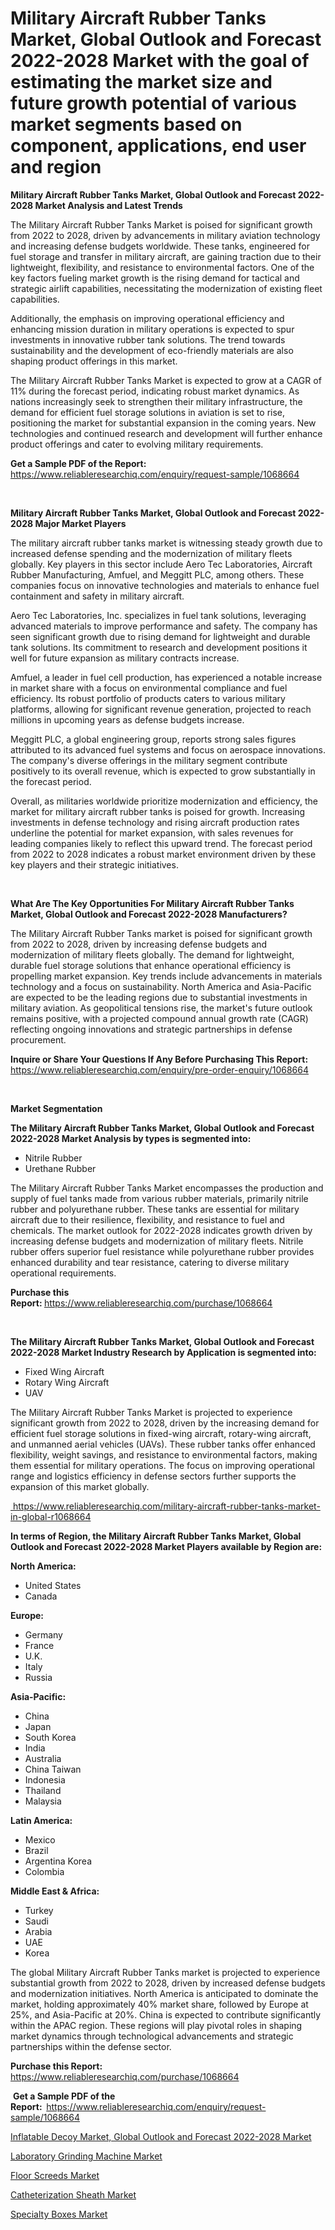 <p><h1>Military Aircraft Rubber Tanks Market, Global Outlook and Forecast 2022-2028 Market with the goal of estimating the market size and future growth potential of various market segments based on component, applications, end user and region</h1></p><p><strong>Military Aircraft Rubber Tanks Market, Global Outlook and Forecast 2022-2028 Market Analysis and Latest Trends</strong></p>
<p><p>The Military Aircraft Rubber Tanks Market is poised for significant growth from 2022 to 2028, driven by advancements in military aviation technology and increasing defense budgets worldwide. These tanks, engineered for fuel storage and transfer in military aircraft, are gaining traction due to their lightweight, flexibility, and resistance to environmental factors. One of the key factors fueling market growth is the rising demand for tactical and strategic airlift capabilities, necessitating the modernization of existing fleet capabilities.</p><p>Additionally, the emphasis on improving operational efficiency and enhancing mission duration in military operations is expected to spur investments in innovative rubber tank solutions. The trend towards sustainability and the development of eco-friendly materials are also shaping product offerings in this market.</p><p>The Military Aircraft Rubber Tanks Market is expected to grow at a CAGR of 11% during the forecast period, indicating robust market dynamics. As nations increasingly seek to strengthen their military infrastructure, the demand for efficient fuel storage solutions in aviation is set to rise, positioning the market for substantial expansion in the coming years. New technologies and continued research and development will further enhance product offerings and cater to evolving military requirements.</p></p>
<p><strong>Get a Sample PDF of the Report:&nbsp;</strong> <a href="https://www.reliableresearchiq.com/enquiry/request-sample/1068664">https://www.reliableresearchiq.com/enquiry/request-sample/1068664</a></p>
<p>&nbsp;</p>
<p><strong>Military Aircraft Rubber Tanks Market, Global Outlook and Forecast 2022-2028 Major Market Players</strong></p>
<p><p>The military aircraft rubber tanks market is witnessing steady growth due to increased defense spending and the modernization of military fleets globally. Key players in this sector include Aero Tec Laboratories, Aircraft Rubber Manufacturing, Amfuel, and Meggitt PLC, among others. These companies focus on innovative technologies and materials to enhance fuel containment and safety in military aircraft.</p><p>Aero Tec Laboratories, Inc. specializes in fuel tank solutions, leveraging advanced materials to improve performance and safety. The company has seen significant growth due to rising demand for lightweight and durable tank solutions. Its commitment to research and development positions it well for future expansion as military contracts increase.</p><p>Amfuel, a leader in fuel cell production, has experienced a notable increase in market share with a focus on environmental compliance and fuel efficiency. Its robust portfolio of products caters to various military platforms, allowing for significant revenue generation, projected to reach millions in upcoming years as defense budgets increase.</p><p>Meggitt PLC, a global engineering group, reports strong sales figures attributed to its advanced fuel systems and focus on aerospace innovations. The company's diverse offerings in the military segment contribute positively to its overall revenue, which is expected to grow substantially in the forecast period.</p><p>Overall, as militaries worldwide prioritize modernization and efficiency, the market for military aircraft rubber tanks is poised for growth. Increasing investments in defense technology and rising aircraft production rates underline the potential for market expansion, with sales revenues for leading companies likely to reflect this upward trend. The forecast period from 2022 to 2028 indicates a robust market environment driven by these key players and their strategic initiatives.</p></p>
<p>&nbsp;</p>
<p><strong>What Are The Key Opportunities For Military Aircraft Rubber Tanks Market, Global Outlook and Forecast 2022-2028 Manufacturers?</strong></p>
<p><p>The Military Aircraft Rubber Tanks market is poised for significant growth from 2022 to 2028, driven by increasing defense budgets and modernization of military fleets globally. The demand for lightweight, durable fuel storage solutions that enhance operational efficiency is propelling market expansion. Key trends include advancements in materials technology and a focus on sustainability. North America and Asia-Pacific are expected to be the leading regions due to substantial investments in military aviation. As geopolitical tensions rise, the market's future outlook remains positive, with a projected compound annual growth rate (CAGR) reflecting ongoing innovations and strategic partnerships in defense procurement.</p></p>
<p><strong>Inquire or Share Your Questions If Any Before Purchasing This Report:</strong> <a href="https://www.reliableresearchiq.com/enquiry/pre-order-enquiry/1068664">https://www.reliableresearchiq.com/enquiry/pre-order-enquiry/1068664</a></p>
<p>&nbsp;</p>
<p><strong>Market Segmentation</strong></p>
<p><strong>The Military Aircraft Rubber Tanks Market, Global Outlook and Forecast 2022-2028 Market Analysis by types is segmented into:</strong></p>
<p><ul><li>Nitrile Rubber</li><li>Urethane Rubber</li></ul></p>
<p><p>The Military Aircraft Rubber Tanks Market encompasses the production and supply of fuel tanks made from various rubber materials, primarily nitrile rubber and polyurethane rubber. These tanks are essential for military aircraft due to their resilience, flexibility, and resistance to fuel and chemicals. The market outlook for 2022-2028 indicates growth driven by increasing defense budgets and modernization of military fleets. Nitrile rubber offers superior fuel resistance while polyurethane rubber provides enhanced durability and tear resistance, catering to diverse military operational requirements.</p></p>
<p><strong>Purchase this Report:&nbsp;</strong><a href="https://www.reliableresearchiq.com/purchase/1068664">https://www.reliableresearchiq.com/purchase/1068664</a></p>
<p>&nbsp;</p>
<p><strong>The Military Aircraft Rubber Tanks Market, Global Outlook and Forecast 2022-2028 Market Industry Research by Application is segmented into:</strong></p>
<p><ul><li>Fixed Wing Aircraft</li><li>Rotary Wing Aircraft</li><li>UAV</li></ul></p>
<p><p>The Military Aircraft Rubber Tanks Market is projected to experience significant growth from 2022 to 2028, driven by the increasing demand for efficient fuel storage solutions in fixed-wing aircraft, rotary-wing aircraft, and unmanned aerial vehicles (UAVs). These rubber tanks offer enhanced flexibility, weight savings, and resistance to environmental factors, making them essential for military operations. The focus on improving operational range and logistics efficiency in defense sectors further supports the expansion of this market globally.</p></p>
<p><a href="https://www.reliableresearchiq.com/military-aircraft-rubber-tanks-market-in-global-r1068664">&nbsp;https://www.reliableresearchiq.com/military-aircraft-rubber-tanks-market-in-global-r1068664</a></p>
<p><strong>In terms of Region, the Military Aircraft Rubber Tanks Market, Global Outlook and Forecast 2022-2028 Market Players available by Region are:</strong></p>
<p>
    <p> <strong> North America: </strong>
        <ul>
            <li>United States</li>
            <li>Canada</li>
        </ul>
        </p> 
    <p> <strong> Europe: </strong>
        <ul>
            <li>Germany</li>
            <li>France</li>
            <li>U.K.</li>
            <li>Italy</li>
            <li>Russia</li>
        </ul>
        </p> 
    <p> <strong> Asia-Pacific: </strong>
        <ul>
            <li>China</li>
            <li>Japan</li>
            <li>South Korea</li>
            <li>India</li>
            <li>Australia</li>
            <li>China Taiwan</li>
            <li>Indonesia</li>
            <li>Thailand</li>
            <li>Malaysia</li>
        </ul>
        </p> 
    <p> <strong> Latin America: </strong>
        <ul>
            <li>Mexico</li>
            <li>Brazil</li>
            <li>Argentina Korea</li>
            <li>Colombia</li>
        </ul>
        </p> 
    <p> <strong> Middle East & Africa: </strong>
        <ul>
            <li>Turkey</li>
            <li>Saudi</li>
            <li>Arabia</li>
            <li>UAE</li>
            <li>Korea</li>
        </ul>
    </p>
    </p>
<p><p>The global Military Aircraft Rubber Tanks market is projected to experience substantial growth from 2022 to 2028, driven by increased defense budgets and modernization initiatives. North America is anticipated to dominate the market, holding approximately 40% market share, followed by Europe at 25%, and Asia-Pacific at 20%. China is expected to contribute significantly within the APAC region. These regions will play pivotal roles in shaping market dynamics through technological advancements and strategic partnerships within the defense sector.</p></p>
<p><strong>Purchase this Report: </strong><a href="https://www.reliableresearchiq.com/purchase/1068664">https://www.reliableresearchiq.com/purchase/1068664</a></p>
<p>&nbsp;<strong>Get a Sample PDF of the Report:&nbsp;&nbsp;</strong><a href="https://www.reliableresearchiq.com/enquiry/request-sample/1068664">https://www.reliableresearchiq.com/enquiry/request-sample/1068664</a></p>
<p><strong></strong></p>
<p><p><a href="https://github.com/MelgarBasny/Market-Research-Report-List-1/blob/main/inflatable-decoy-market-global-outlook-and-forecast-2022-2028-market.md">Inflatable Decoy Market, Global Outlook and Forecast 2022-2028 Market</a></p><p><a href="https://www.linkedin.com/pulse/global-laboratory-grinding-machine-market-focus-application-zavvf?trackingId=0uJ3nbm3RnatIFfiAeN%2BGw%3D%3D">Laboratory Grinding Machine Market</a></p><p><a href="https://medium.com/@obiemante_40648/floor-screeds-market-overview-global-market-trends-and-future-prospects-from-2024-to-2031-fe5b40b7cddb">Floor Screeds Market</a></p><p><a href="https://www.linkedin.com/pulse/pioneering-growth-analyzing-global-catheterization-o7kke?trackingId=rOlGo5YcRWiy1Eep7csmgw%3D%3D">Catheterization Sheath Market</a></p><p><a href="https://issuu.com/reportprime-2/docs/specialty-boxes-market-size-2030.pp_35f09da24397b5">Specialty Boxes Market</a></p></p>